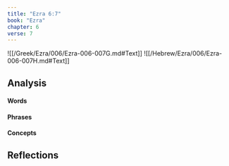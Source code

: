 ```yaml
---
title: "Ezra 6:7"
book: "Ezra"
chapter: 6
verse: 7
---
```

![[/Greek/Ezra/006/Ezra-006-007G.md#Text]]
![[/Hebrew/Ezra/006/Ezra-006-007H.md#Text]]

## Analysis

#### Words

#### Phrases

#### Concepts

## Reflections
